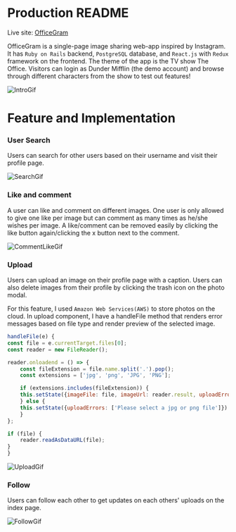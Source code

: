 # Production README

Live site: [OfficeGram](https://officegram.herokuapp.com/#/)

OfficeGram is a single-page image sharing web-app inspired by Instagram. It has `Ruby on Rails` backend, `PostgreSQL` database, and `React.js` with `Redux` framework on the frontend. The theme of the app is the TV show The Office. Visitors can login as Dunder Mifflin (the demo account) and browse through different characters from the show to test out features!

![IntroGif](./app/assets/images/readme/intro_gif.gif)

# Feature and Implementation
### User Search
Users can search for other users based on their username and visit their profile page.

![SearchGif](./app/assets/images/readme/search.gif)

### Like and comment
A user can like and comment on different images. One user is only allowed to give one like per image but can comment as many times as he/she wishes per image. A like/comment can be removed easily by clicking the like button again/clicking the x button next to the comment.

![CommentLikeGif](./app/assets/images/readme/like_comment.gif)

### Upload
Users can upload an image on their profile page with a caption. Users can also delete images from their profile by clicking the trash icon on the photo modal. 

For this feature, I used `Amazon Web Services(AWS)` to store photos on the cloud. In upload component, I have a handleFile method that renders error messages based on file type and render preview of the selected image. 

```javascript
handleFile(e) {
const file = e.currentTarget.files[0];
const reader = new FileReader();

reader.onloadend = () => {
    const fileExtension = file.name.split('.').pop();
    const extensions = ['jpg', 'png', 'JPG', 'PNG'];

    if (extensions.includes(fileExtension)) {
    this.setState({imageFile: file, imageUrl: reader.result, uploadErrors: [] });
    } else {
    this.setState({uploadErrors: ['Please select a jpg or png file']})
    }
};

if (file) {
    reader.readAsDataURL(file);
}
}
```

![UploadGif](./app/assets/images/readme/upload.gif)

### Follow
Users can follow each other to get updates on each others' uploads on the index page.

![FollowGif](./app/assets/images/readme/follow.gif)